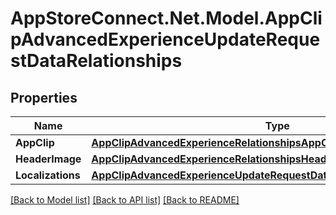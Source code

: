 # AppStoreConnect.Net.Model.AppClipAdvancedExperienceUpdateRequestDataRelationships

## Properties

Name | Type | Description | Notes
------------ | ------------- | ------------- | -------------
**AppClip** | [**AppClipAdvancedExperienceRelationshipsAppClip**](AppClipAdvancedExperienceRelationshipsAppClip.md) |  | [optional] 
**HeaderImage** | [**AppClipAdvancedExperienceRelationshipsHeaderImage**](AppClipAdvancedExperienceRelationshipsHeaderImage.md) |  | [optional] 
**Localizations** | [**AppClipAdvancedExperienceUpdateRequestDataRelationshipsLocalizations**](AppClipAdvancedExperienceUpdateRequestDataRelationshipsLocalizations.md) |  | [optional] 

[[Back to Model list]](../README.md#documentation-for-models) [[Back to API list]](../README.md#documentation-for-api-endpoints) [[Back to README]](../README.md)

